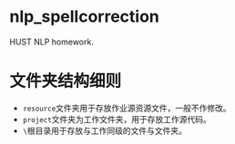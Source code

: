 # nlp_spellcorrection
HUST NLP homework.

# 文件夹结构细则
- `resource`文件夹用于存放作业源资源文件，一般不作修改。
- `project`文件夹为工作文件夹，用于存放工作源代码。
- `\`根目录用于存放与工作同级的文件与文件夹。
